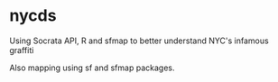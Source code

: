 # nycds
Using Socrata API, R and sfmap to better understand NYC's infamous graffiti

Also mapping using sf and sfmap packages.
